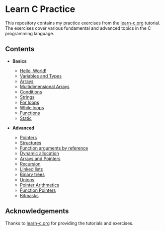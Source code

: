 # Learn C Practice

This repository contains my practice exercises from the [learn-c.org](https://www.learn-c.org/) tutorial. The exercises cover various fundamental and advanced topics in the C programming language.

## Contents

- **Basics**
    - [Hello, World!](https://www.learn-c.org/en/Hello%2C_World%21)
    - [Variables and Types](https://www.learn-c.org/en/Variables_and_Types)
    - [Arrays](https://www.learn-c.org/en/Arrays)
    - [Multidimensional Arrays](https://www.learn-c.org/en/Multidimensional_Arrays)
    - [Conditions](https://www.learn-c.org/en/Conditions)
    - [Strings](https://www.learn-c.org/en/Strings)
    - [For loops](https://www.learn-c.org/en/For_loops)
    - [While loops](https://www.learn-c.org/en/While_loops)
    - [Functions](https://www.learn-c.org/en/Functions)
    - [Static](https://www.learn-c.org/en/Static)

- **Advanced**
    - [Pointers](https://www.learn-c.org/en/Pointers)
    - [Structures](https://www.learn-c.org/en/Structures)
    - [Function arguments by reference](https://www.learn-c.org/en/Function_arguments_by_reference)
    - [Dynamic allocation](https://www.learn-c.org/en/Dynamic_allocation)
    - [Arrays and Pointers](https://www.learn-c.org/en/Arrays_and_Pointers)
    - [Recursion](https://www.learn-c.org/en/Recursion)
    - [Linked lists](https://www.learn-c.org/en/Linked_lists)
    - [Binary trees](https://www.learn-c.org/en/Binary_trees)
    - [Unions](https://www.learn-c.org/en/Unions)
    - [Pointer Arithmetics](https://www.learn-c.org/en/Pointer_Arithmetics)
    - [Function Pointers](https://www.learn-c.org/en/Function_Pointers)
    - [Bitmasks](https://www.learn-c.org/en/Bitmasks)

## Acknowledgements

Thanks to [learn-c.org](https://www.learn-c.org/) for providing the tutorials and exercises.
